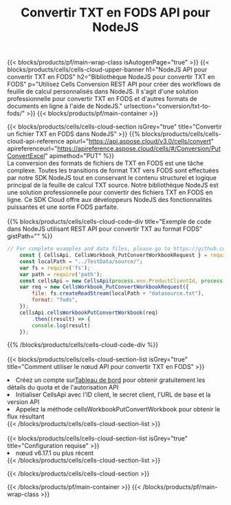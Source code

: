 ﻿---
title:  Convertir TXT en FODS API pour NodeJS
description:  Utilisation du SDK Cloud Aspose.Cells pour NodeJS pour convertir le fichier au format TXT en fichier au format FODS.
url: /fr/nodejs/conversion/txt-to-fods/
---
{{< blocks/products/pf/main-wrap-class isAutogenPage="true" >}}
{{< blocks/products/cells/cells-cloud-upper-banner h1="NodeJS API pour convertir TXT en FODS" h2="Bibliothèque NodeJS pour convertir TXT en FODS" p="Utilisez Cells Conversion REST API pour créer des workflows de feuille de calcul personnalisés dans NodeJS. Il s\'agit d\'une solution professionnelle pour convertir TXT en FODS et d\'autres formats de documents en ligne à l\'aide de NodeJS." urlsection="conversion/txt-to-fods/" >}}
{{< blocks/products/pf/main-container >}}

{{< blocks/products/cells/cells-cloud-section isGrey="true" title="Convertir un fichier TXT en FODS dans NodeJS" >}}
{{% blocks/products/cells/cells-cloud-api-reference apiurl="https://api.aspose.cloud/v3.0/cells/convert" apireferenceurl="https://apireference.aspose.cloud/cells/#/Conversion/PutConvertExcel" apimethod="PUT" %}}
<br/>
La conversion des formats de fichiers de TXT en FODS est une tâche complexe. Toutes les transitions de format TXT vers FODS sont effectuées par notre SDK NodeJS tout en conservant le contenu structurel et logique principal de la feuille de calcul TXT source. Notre bibliothèque NodeJS est une solution professionnelle pour convertir des fichiers TXT en FODS en ligne. Ce SDK Cloud offre aux développeurs NodeJS des fonctionnalités puissantes et une sortie FODS parfaite.
<br/>
<br/>
{{% blocks/products/cells/cells-cloud-code-div title="Exemple de code dans NodeJS utilisant REST API pour convertir TXT au format FODS" gistPath="" %}}
 
```js
// For complete examples and data files, please go to https://github.com/aspose-cells-cloud/aspose-cells-cloud-node/
    const { CellsApi, CellsWorkbook_PutConvertWorkbookRequest } = require("asposecellscloud");
    const localPath = "../TestData/source/";
    var fs = require('fs');
    var path = require('path');
    const cellsApi = new CellsApi(process.env.ProductClientId, process.env.ProductClientSecret);
    var req = new CellsWorkbook_PutConvertWorkbookRequest({
        file: fs.createReadStream(localPath + "datasource.txt"),
        format: "fods",
    });
    cellsApi.cellsWorkbookPutConvertWorkbook(req)
        .then((result) => {
        console.log(result)
    });
```
 
{{% /blocks/products/cells/cells-cloud-code-div %}}
<br/>
<br/>
{{< blocks/products/cells/cells-cloud-section-list isGrey="true" title="Comment utiliser le nœud API pour convertir TXT en FODS" >}}
<li> Créez un compte sur<a href="https://dashboard.aspose.cloud/">Tableau de bord</a> pour obtenir gratuitement les détails du quota et de l'autorisation API</li>
<li>Initialiser CellsApi avec l'ID client, le secret client, l'URL de base et la version API</li>
<li>Appelez la méthode cellsWorkbookPutConvertWorkbook pour obtenir le flux résultant</li>
{{< /blocks/products/cells/cells-cloud-section-list >}}
<br/>
<br/>
{{< blocks/products/cells/cells-cloud-section-list isGrey="true" title="Configuration requise" >}}
<li>nœud v6.17.1 ou plus récent</li>
{{< /blocks/products/cells/cells-cloud-section-list >}}

{{< /blocks/products/cells/cells-cloud-section >}}

{{< /blocks/products/pf/main-container >}}
{{< /blocks/products/pf/main-wrap-class >}}
